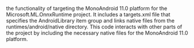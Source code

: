 the functionality of targeting the MonoAndroid 11.0 platform for the Microsoft.ML.OnnxRuntime project. It includes a targets.xml file that specifies the AndroidLibrary item group and links native files from the runtimes/android/native directory. This code interacts with other parts of the project by including the necessary native files for the MonoAndroid 11.0 platform.